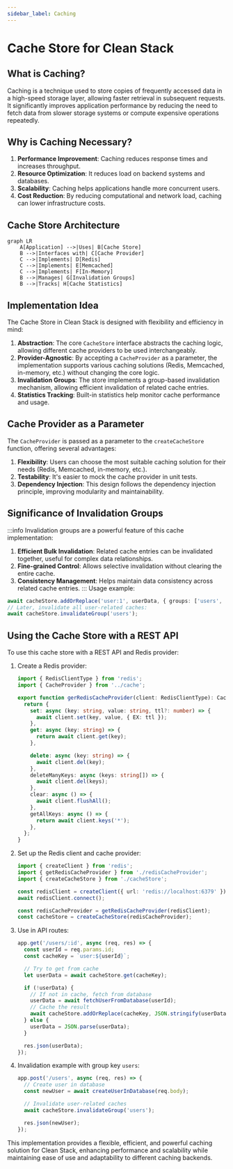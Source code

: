 ```yaml
---
sidebar_label: Caching
---
```


# Cache Store for Clean Stack

## What is Caching?

Caching is a technique used to store copies of frequently accessed data in a high-speed storage layer, allowing faster retrieval in subsequent requests. It significantly improves application performance by reducing the need to fetch data from slower storage systems or compute expensive operations repeatedly.

## Why is Caching Necessary?

1. **Performance Improvement**: Caching reduces response times and increases throughput.
2. **Resource Optimization**: It reduces load on backend systems and databases.
3. **Scalability**: Caching helps applications handle more concurrent users.
4. **Cost Reduction**: By reducing computational and network load, caching can lower infrastructure costs.

## Cache Store Architecture

```mermaid
graph LR
    A[Application] -->|Uses| B[Cache Store]
    B -->|Interfaces with| C[Cache Provider]
    C -->|Implements| D[Redis]
    C -->|Implements| E[Memcached]
    C -->|Implements| F[In-Memory]
    B -->|Manages| G[Invalidation Groups]
    B -->|Tracks| H[Cache Statistics]
```

## Implementation Idea

The Cache Store in Clean Stack is designed with flexibility and efficiency in mind:

1. **Abstraction**: The core `CacheStore` interface abstracts the caching logic, allowing different cache providers to be used interchangeably.
2. **Provider-Agnostic**: By accepting a `CacheProvider` as a parameter, the implementation supports various caching solutions (Redis, Memcached, in-memory, etc.) without changing the core logic.
3. **Invalidation Groups**: The store implements a group-based invalidation mechanism, allowing efficient invalidation of related cache entries.
4. **Statistics Tracking**: Built-in statistics help monitor cache performance and usage.

## Cache Provider as a Parameter

The `CacheProvider` is passed as a parameter to the `createCacheStore` function, offering several advantages:

1. **Flexibility**: Users can choose the most suitable caching solution for their needs (Redis, Memcached, in-memory, etc.).
2. **Testability**: It's easier to mock the cache provider in unit tests.
3. **Dependency Injection**: This design follows the dependency injection principle, improving modularity and maintainability.

## Significance of Invalidation Groups

:::info Invalidation groups are a powerful feature of this cache implementation: 

1. **Efficient Bulk Invalidation**: Related cache entries can be invalidated together, useful for complex data relationships.
2. **Fine-grained Control**: Allows selective invalidation without clearing the entire cache.
3. **Consistency Management**: Helps maintain data consistency across related cache entries.
:::
Usage example:

```typescript
await cacheStore.addOrReplace('user:1', userData, { groups: ['users', 'active-users'] });
// Later, invalidate all user-related caches:
await cacheStore.invalidateGroup('users');
```

## Using the Cache Store with a REST API

To use this cache store with a REST API and Redis provider:

1. Create a Redis provider:

   ```typescript
   import { RedisClientType } from 'redis';
   import { CacheProvider } from '../cache';

   export function gerRedisCacheProvider(client: RedisClientType): CacheProvider {
     return {
       set: async (key: string, value: string, ttl?: number) => {
         await client.set(key, value, { EX: ttl });
       },
       get: async (key: string) => {
         return await client.get(key);
       },

       delete: async (key: string) => {
         await client.del(key);
       },
       deleteManyKeys: async (keys: string[]) => {
         await client.del(keys);
       },
       clear: async () => {
         await client.flushAll();
       },
       getAllKeys: async () => {
         return await client.keys('*');
       },
     };
   }
   ```

2. Set up the Redis client and cache provider:

   ```typescript
   import { createClient } from 'redis';
   import { getRedisCacheProvider } from './redisCacheProvider';
   import { createCacheStore } from './cacheStore';

   const redisClient = createClient({ url: 'redis://localhost:6379' });
   await redisClient.connect();

   const redisCacheProvider = getRedisCacheProvider(redisClient);
   const cacheStore = createCacheStore(redisCacheProvider);
   ```

3. Use in API routes:

   ```typescript
   app.get('/users/:id', async (req, res) => {
     const userId = req.params.id;
     const cacheKey = `user:${userId}`;

     // Try to get from cache
     let userData = await cacheStore.get(cacheKey);

     if (!userData) {
       // If not in cache, fetch from database
       userData = await fetchUserFromDatabase(userId);
       // Cache the result
       await cacheStore.addOrReplace(cacheKey, JSON.stringify(userData), { ttl: 3600, groups: ['users'] });
     } else {
       userData = JSON.parse(userData);
     }

     res.json(userData);
   });
   ```

4. Invalidation example with group key `users`:

   ```typescript
   app.post('/users', async (req, res) => {
     // Create user in database
     const newUser = await createUserInDatabase(req.body);

     // Invalidate user-related caches
     await cacheStore.invalidateGroup('users');

     res.json(newUser);
   });
   ```

This implementation provides a flexible, efficient, and powerful caching solution for Clean Stack, enhancing performance and scalability while maintaining ease of use and adaptability to different caching backends.

